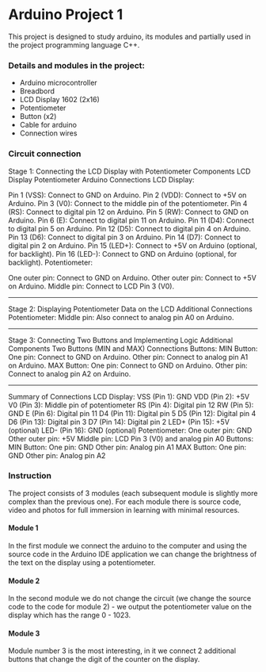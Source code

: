 # Arduino Project 1

This project is designed to study arduino, its modules and partially used in the project programming language C++.

### Details and modules in the project:

- Arduino microcontroller
- Breadbord
- LCD Display 1602 (2x16)
- Potentiometer
- Button (x2)
- Cable for arduino
- Connection wires

### Circuit connection

Stage 1: Connecting the LCD Display with Potentiometer
Components
LCD Display
Potentiometer
Arduino
Connections
LCD Display:

Pin 1 (VSS): Connect to GND on Arduino.
Pin 2 (VDD): Connect to +5V on Arduino.
Pin 3 (V0): Connect to the middle pin of the potentiometer.
Pin 4 (RS): Connect to digital pin 12 on Arduino.
Pin 5 (RW): Connect to GND on Arduino.
Pin 6 (E): Connect to digital pin 11 on Arduino.
Pin 11 (D4): Connect to digital pin 5 on Arduino.
Pin 12 (D5): Connect to digital pin 4 on Arduino.
Pin 13 (D6): Connect to digital pin 3 on Arduino.
Pin 14 (D7): Connect to digital pin 2 on Arduino.
Pin 15 (LED+): Connect to +5V on Arduino (optional, for backlight).
Pin 16 (LED-): Connect to GND on Arduino (optional, for backlight).
Potentiometer:

One outer pin: Connect to GND on Arduino.
Other outer pin: Connect to +5V on Arduino.
Middle pin: Connect to LCD Pin 3 (V0).

---

Stage 2: Displaying Potentiometer Data on the LCD
Additional Connections
Potentiometer:
Middle pin: Also connect to analog pin A0 on Arduino.

---

Stage 3: Connecting Two Buttons and Implementing Logic
Additional Components
Two Buttons (MIN and MAX)
Connections
Buttons:
MIN Button:
One pin: Connect to GND on Arduino.
Other pin: Connect to analog pin A1 on Arduino.
MAX Button:
One pin: Connect to GND on Arduino.
Other pin: Connect to analog pin A2 on Arduino.

---

Summary of Connections
LCD Display:
VSS (Pin 1): GND
VDD (Pin 2): +5V
V0 (Pin 3): Middle pin of potentiometer
RS (Pin 4): Digital pin 12
RW (Pin 5): GND
E (Pin 6): Digital pin 11
D4 (Pin 11): Digital pin 5
D5 (Pin 12): Digital pin 4
D6 (Pin 13): Digital pin 3
D7 (Pin 14): Digital pin 2
LED+ (Pin 15): +5V (optional)
LED- (Pin 16): GND (optional)
Potentiometer:
One outer pin: GND
Other outer pin: +5V
Middle pin: LCD Pin 3 (V0) and analog pin A0
Buttons:
MIN Button:
One pin: GND
Other pin: Analog pin A1
MAX Button:
One pin: GND
Other pin: Analog pin A2

### Instruction

The project consists of 3 modules (each subsequent module is slightly more complex than the previous one). For each module there is source code, video and photos for full immersion in learning with minimal resources.

#### Module 1

In the first module we connect the arduino to the computer and using the source code in the Arduino IDE application we can change the brightness of the text on the display using a potentiometer.

#### Module 2

In the second module we do not change the circuit (we change the source code to the code for module 2) - we output the potentiometer value on the display which has the range 0 - 1023.

#### Module 3

Module number 3 is the most interesting, in it we connect 2 additional buttons that change the digit of the counter on the display.
